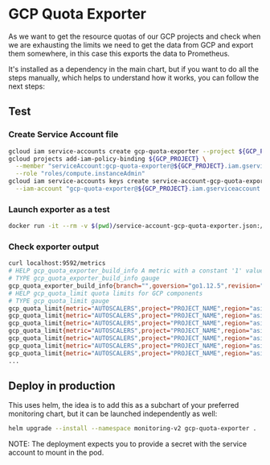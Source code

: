 # GCP Quota Exporter
As we want to get the resource quotas of our GCP projects and check when we are exhausting the limits we need
to get the data from GCP and export them somewhere, in this case this exports the data to Prometheus.

It's installed as a dependency in the main chart, but if you want to do all the steps manually, which helps to understand
how it works, you can follow the next steps:

## Test

### Create Service Account file
```bash
gcloud iam service-accounts create gcp-quota-exporter --project ${GCP_PROJECT}
gcloud projects add-iam-policy-binding ${GCP_PROJECT} \
  --member "serviceAccount:gcp-quota-exporter@${GCP_PROJECT}.iam.gserviceaccount.com" \
  --role "roles/compute.instanceAdmin"
gcloud iam service-accounts keys create service-account-gcp-quota-exporter.json \
  --iam-account "gcp-quota-exporter@${GCP_PROJECT}.iam.gserviceaccount.com"
```

### Launch exporter as a test
```bash
docker run -it --rm -v $(pwd)/service-account-gcp-quota-exporter.json:/app/credentials.json mintel/gcp-quota-exporter myproject
```

### Check exporter output
```bash
curl localhost:9592/metrics
# HELP gcp_quota_exporter_build_info A metric with a constant '1' value labeled by version, revision, branch, and goversion from which gcp_quota_exporter was built.
# TYPE gcp_quota_exporter_build_info gauge
gcp_quota_exporter_build_info{branch="",goversion="go1.12.5",revision="",version=""} 1
# HELP gcp_quota_limit quota limits for GCP components
# TYPE gcp_quota_limit gauge
gcp_quota_limit{metric="AUTOSCALERS",project="PROJECT_NAME",region="asia-east1"} 500
gcp_quota_limit{metric="AUTOSCALERS",project="PROJECT_NAME",region="asia-east2"} 500
gcp_quota_limit{metric="AUTOSCALERS",project="PROJECT_NAME",region="asia-northeast1"} 500
gcp_quota_limit{metric="AUTOSCALERS",project="PROJECT_NAME",region="asia-northeast2"} 50
gcp_quota_limit{metric="AUTOSCALERS",project="PROJECT_NAME",region="asia-northeast3"} 50
gcp_quota_limit{metric="AUTOSCALERS",project="PROJECT_NAME",region="asia-south1"} 500
gcp_quota_limit{metric="AUTOSCALERS",project="PROJECT_NAME",region="asia-southeast1"} 500
...
```

## Deploy in production
This uses helm, the idea is to add this as a subchart of your preferred monitoring chart, but it can be launched independently as well:

```bash
helm upgrade --install --namespace monitoring-v2 gcp-quota-exporter .
```

NOTE: The deployment expects you to provide a secret with the service account to mount in the pod.